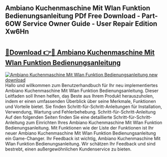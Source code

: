 ## Ambiano Kuchenmaschine Mit Wlan Funktion Bedienungsanleitung PDf Free Download - Part-6OW Service Owner Guide - User Repair Edition Xw6Hn

# <h2><a href="http://df4bfw.blite.top/?on=Ambiano+Kuchenmaschine+Mit+Wlan+Funktion+Bedienungsanleitung">🔗Download 👉🔴 Ambiano Kuchenmaschine Mit Wlan Funktion Bedienungsanleitung</a></h2>

[![Ambiano Kuchenmaschine Mit Wlan Funktion Bedienungsanleitung new download](https://i.imgur.com/lujVjoI.png)](http://df4bfw.blite.top/?on=Ambiano+Kuchenmaschine+Mit+Wlan+Funktion+Bedienungsanleitung)
Hallo und willkommen zum Benutzerhandbuch für Ihr neu implementiertes Ambiano Kuchenmaschine Mit Wlan Funktion Bedienungsanleitung. Dieser Leitfaden soll Ihnen helfen, das Beste aus Ihrem Produkt herauszuholen, indem er einen umfassenden Überblick über seine Merkmale, Funktionen und Vorteile bietet. Sie finden Schritt-für-Schritt-Anleitungen für Installation, Verwendung, Wartung und Fehlerbehebung. Schritt-für-Schritt-Anleitung Auf den folgenden Seiten finden Sie eine detaillierte Schritt-für-Schritt-Anleitung zum Einrichten Ihres Ambiano Kuchenmaschine Mit Wlan Funktion Bedienungsanleitung. Mit Funktionen wie der Liste der Funktionen ist Ihr neuer Ambiano Kuchenmaschine Mit Wlan Funktion Bedienungsanleitung ein Game-Changer. Ihr Feedback ist wichtig, Ambiano Kuchenmaschine Mit Wlan Funktion Bedienungsanleitung. Wir schätzen Ihr Feedback und sind bestrebt, einen außergewöhnlichen Kundenservice zu bieten.
